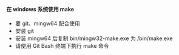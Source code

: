 
#### 在 windows 系统使用 make
- 要 git、mingw64 配合使用
- 安装 git 
- 安装 mingw64 后复制 bin/mingw32-make.exe 为 /bin/make.exe
- 请使用 Git Bash 终端下执行 make 命令

